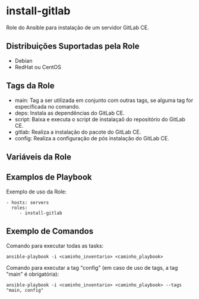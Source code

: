 install-gitlab
=========

Role do Ansible para instalação de um servidor GitLab CE.

Distribuições Suportadas pela Role
------------

- Debian
- RedHat ou CentOS


Tags da Role 
--------------

- main: Tag a ser utilizada em conjunto com outras tags, se alguma tag for especificada no comando.
- deps: Instala as dependências do GitLab CE.
- script: Baixa e executa o script de instalaçaõ do repositório do GitLab CE.
- gitlab: Realiza a instalação do pacote do GitLab CE.
- config: Realiza a configuração de pós instalação do GitLab CE.
  

Variáveis da Role
--------------


Examplos de Playbook
----------------

Exemplo de uso da Role:

    - hosts: servers
      roles:
         - install-gitlab

Exemplo de Comandos
----------------

Comando para executar todas as tasks:

    ansible-playbook -i <caminho_inventario> <caminho_playbook>

Comando para executar a tag "config" (em caso de uso de tags, a tag "main" é obrigatória):

    ansible-playbook -i <caminho_inventario> <caminho_playbook> --tags "main, config"
